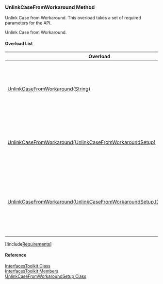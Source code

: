 ﻿### UnlinkCaseFromWorkaround Method

Unlink Case from Workaround. This overload takes a set of required parameters for the API.

Unlink Case from Workaround.

#### Overload List

| Overload | Description |
| --- | --- |
| [UnlinkCaseFromWorkaround(String)](FChoice.Toolkits.Clarify~FChoice.Toolkits.Clarify.Interfaces.InterfacesToolkit~UnlinkCaseFromWorkaround(String).md) | Unlink Case from Workaround. This overload takes a set of required parameters for the API.   |
| [UnlinkCaseFromWorkaround(UnlinkCaseFromWorkaroundSetup)](FChoice.Toolkits.Clarify~FChoice.Toolkits.Clarify.Interfaces.InterfacesToolkit~UnlinkCaseFromWorkaround(UnlinkCaseFromWorkaroundSetup).md) | Unlink Case from Workaround. This overload takes a setup object.   |
| [UnlinkCaseFromWorkaround(UnlinkCaseFromWorkaroundSetup,IDbTransaction)](FChoice.Toolkits.Clarify~FChoice.Toolkits.Clarify.Interfaces.InterfacesToolkit~UnlinkCaseFromWorkaround(UnlinkCaseFromWorkaroundSetup,IDbTransaction).md) | Unlink Case from Workaround. This overload takes a setup object and a database transaction.   |

[!include[Requirements](../partials/requirements.md)]



#### Reference

[InterfacesToolkit Class](FChoice.Toolkits.Clarify~FChoice.Toolkits.Clarify.Interfaces.InterfacesToolkit.md)  
[InterfacesToolkit Members](FChoice.Toolkits.Clarify~FChoice.Toolkits.Clarify.Interfaces.InterfacesToolkit_members.md)  
[UnlinkCaseFromWorkaroundSetup Class](FChoice.Toolkits.Clarify~FChoice.Toolkits.Clarify.Interfaces.UnlinkCaseFromWorkaroundSetup.md)